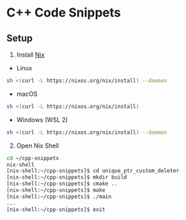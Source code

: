 # C++ Code Snippets

## Setup

1. Install [Nix](https://nixos.org/download)

- Linux

```bash
sh <(curl -L https://nixos.org/nix/install) --daemon
```

- macOS

```bash
sh <(curl -L https://nixos.org/nix/install)
```

- Windows (WSL 2)

```bash
sh <(curl -L https://nixos.org/nix/install) --daemon
```

2. Open Nix Shell

```bash
cd ~/cpp-snippets
nix-shell
[nix-shell:~/cpp-snippets]$ cd unique_ptr_custom_deleter
[nix-shell:~/cpp-snippets]$ mkdir build
[nix-shell:~/cpp-snippets]$ cmake ..
[nix-shell:~/cpp-snippets]$ make
[nix-shell:~/cpp-snippets]$ ./main
...
[nix-shell:~/cpp-snippets]$ exit
```
